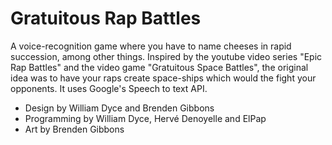 Gratuitous Rap Battles
===================

A voice-recognition game where you have to name cheeses in rapid succession, among other things. Inspired by the youtube video series "Epic Rap Battles" and the video game "Gratuitous Space Battles", the original idea was to have your raps create space-ships which would the fight your opponents. It uses Google's Speech to text API.

- Design by William Dyce and Brenden Gibbons
- Programming by William Dyce, Hervé Denoyelle and ElPap
- Art by Brenden Gibbons
